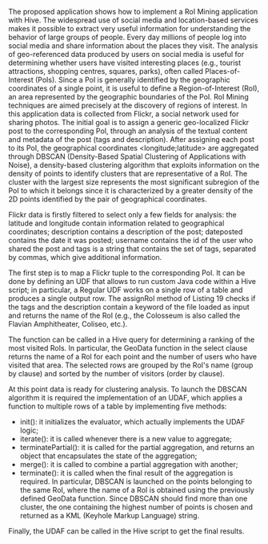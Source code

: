 The proposed application shows how to implement a RoI Mining application with
Hive. The widespread use of social media and location-based services makes it possible 
to extract very useful information for understanding the behavior of large
groups of people. Every day millions of people log into social media and share information
about the places they visit. The analysis of geo-referenced data produced
by users on social media is useful for determining whether users have visited interesting
places (e.g., tourist attractions, shopping centres, squares, parks), often
called Places-of-Interest (PoIs). Since a PoI is generally identified by the geographic
coordinates of a single point, it is useful to define a Region-of-Interest (RoI), an
area represented by the geographic boundaries of the PoI. RoI Mining techniques
are aimed precisely at the discovery of regions of interest.
In this application data is collected from Flickr, a social network used for sharing photos.
The initial goal is to assign a generic geo-localized Flickr post to the
corresponding PoI, through an analysis of the textual content and metadata of the
post (tags and description). After assigning each post to its PoI, the geographical
coordinates <longitude;latitude> are aggregated through DBSCAN (Density-Based Spatial Clustering of
Applications with Noise), a density-based clustering algorithm
that exploits information on the density of points to identify clusters that are representative
of a RoI. The cluster with the largest size represents the most significant
subregion of the PoI to which it belongs since it is characterized by a greater density
of the 2D points identified by the pair of geographical coordinates. 

Flickr data is firstly filtered to select only a few fields for analysis: the latitude
and longitude contain information related to geographical coordinates; description
contains a description of the post; dateposted contains the date it was posted; username 
contains the id of the user who shared the post and tags is a string that
contains the set of tags, separated by commas, which give additional information.

The first step is to map a Flickr tuple to the corresponding PoI. It can be done
by defining an UDF that allows to run custom Java code within a Hive script;
in particular, a Regular UDF works on a single row of a table and produces a
single output row. The assignRoI method of Listing 19 checks if the tags and the
description contain a keyword of the file loaded as input and returns the name of
the RoI (e.g., the Colosseum is also called the Flavian Amphitheater, Coliseo, etc.).

The function can be called in a Hive query for determining
a ranking of the most visited RoIs. In particular, the GeoData function in the select
clause returns the name of a RoI for each point and the number of users who have
visited that area. The selected rows are grouped by the RoI's name (group by clause)
and sorted by the number of visitors (order by clause).

At this point data is ready for clustering analysis. To launch the DBSCAN algorithm
it is required the implementation of an UDAF, which applies a function to
multiple rows of a table by implementing five methods:
- init(): it initializes the evaluator, which actually implements the UDAF logic;
- iterate(): it is called whenever there is a new value to aggregate;
- terminatePartial(): it is called for the partial aggregation, and returns an
object that encapsulates the state of the aggregation;
- merge(): it is called to combine a partial aggregation with another;
- terminate(): it is called when the final result of the aggregation is required.
In particular, DBSCAN is launched on the points belonging to the same RoI,
where the name of a RoI is obtained using the previously defined GeoData function.
Since DBSCAN should find more than one cluster, the one
containing the highest number of points is chosen and returned as a KML (Keyhole
Markup Language) string.

Finally, the UDAF can be called in the Hive script to get the final results.

